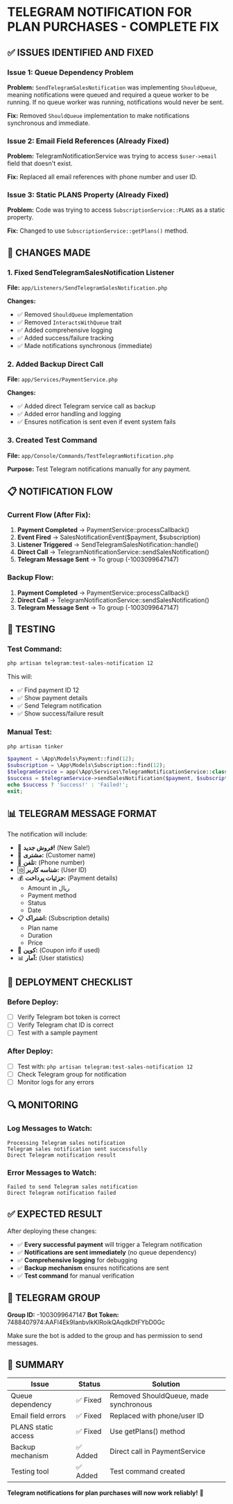# TELEGRAM NOTIFICATION FOR PLAN PURCHASES - COMPLETE FIX

## ✅ ISSUES IDENTIFIED AND FIXED

### Issue 1: Queue Dependency Problem
**Problem:** `SendTelegramSalesNotification` was implementing `ShouldQueue`, meaning notifications were queued and required a queue worker to be running. If no queue worker was running, notifications would never be sent.

**Fix:** Removed `ShouldQueue` implementation to make notifications synchronous and immediate.

### Issue 2: Email Field References (Already Fixed)
**Problem:** TelegramNotificationService was trying to access `$user->email` field that doesn't exist.

**Fix:** Replaced all email references with phone number and user ID.

### Issue 3: Static PLANS Property (Already Fixed)
**Problem:** Code was trying to access `SubscriptionService::PLANS` as a static property.

**Fix:** Changed to use `SubscriptionService::getPlans()` method.

## 🔧 CHANGES MADE

### 1. Fixed SendTelegramSalesNotification Listener
**File:** `app/Listeners/SendTelegramSalesNotification.php`

**Changes:**
- ✅ Removed `ShouldQueue` implementation
- ✅ Removed `InteractsWithQueue` trait
- ✅ Added comprehensive logging
- ✅ Added success/failure tracking
- ✅ Made notifications synchronous (immediate)

### 2. Added Backup Direct Call
**File:** `app/Services/PaymentService.php`

**Changes:**
- ✅ Added direct Telegram service call as backup
- ✅ Added error handling and logging
- ✅ Ensures notification is sent even if event system fails

### 3. Created Test Command
**File:** `app/Console/Commands/TestTelegramNotification.php`

**Purpose:** Test Telegram notifications manually for any payment.

## 📋 NOTIFICATION FLOW

### Current Flow (After Fix):
1. **Payment Completed** → PaymentService::processCallback()
2. **Event Fired** → SalesNotificationEvent($payment, $subscription)
3. **Listener Triggered** → SendTelegramSalesNotification::handle()
4. **Direct Call** → TelegramNotificationService::sendSalesNotification()
5. **Telegram Message Sent** → To group (-1003099647147)

### Backup Flow:
1. **Payment Completed** → PaymentService::processCallback()
2. **Direct Call** → TelegramNotificationService::sendSalesNotification()
3. **Telegram Message Sent** → To group (-1003099647147)

## 🧪 TESTING

### Test Command:
```bash
php artisan telegram:test-sales-notification 12
```

This will:
- ✅ Find payment ID 12
- ✅ Show payment details
- ✅ Send Telegram notification
- ✅ Show success/failure result

### Manual Test:
```bash
php artisan tinker
```
```php
$payment = \App\Models\Payment::find(12);
$subscription = \App\Models\Subscription::find(12);
$telegramService = app(\App\Services\TelegramNotificationService::class);
$success = $telegramService->sendSalesNotification($payment, $subscription);
echo $success ? 'Success!' : 'Failed!';
exit;
```

## 📊 TELEGRAM MESSAGE FORMAT

The notification will include:
- 🛒 **فروش جدید!** (New Sale!)
- 👤 **مشتری:** (Customer name)
- 📱 **تلفن:** (Phone number)
- 🆔 **شناسه کاربر:** (User ID)
- 💰 **جزئیات پرداخت:** (Payment details)
  - Amount in ریال
  - Payment method
  - Status
  - Date
- 📋 **اشتراک:** (Subscription details)
  - Plan name
  - Duration
  - Price
- 🎫 **کوپن:** (Coupon info if used)
- 📊 **آمار:** (User statistics)

## 🚀 DEPLOYMENT CHECKLIST

### Before Deploy:
- [ ] Verify Telegram bot token is correct
- [ ] Verify Telegram chat ID is correct
- [ ] Test with a sample payment

### After Deploy:
- [ ] Test with: `php artisan telegram:test-sales-notification 12`
- [ ] Check Telegram group for notification
- [ ] Monitor logs for any errors

## 🔍 MONITORING

### Log Messages to Watch:
```
Processing Telegram sales notification
Telegram sales notification sent successfully
Direct Telegram notification result
```

### Error Messages to Watch:
```
Failed to send Telegram sales notification
Direct Telegram notification failed
```

## ✅ EXPECTED RESULT

After deploying these changes:
- ✅ **Every successful payment** will trigger a Telegram notification
- ✅ **Notifications are sent immediately** (no queue dependency)
- ✅ **Comprehensive logging** for debugging
- ✅ **Backup mechanism** ensures notifications are sent
- ✅ **Test command** for manual verification

## 📱 TELEGRAM GROUP

**Group ID:** -1003099647147
**Bot Token:** 7488407974:AAFl4Ek9IanbvlkKlRoikQAqdkDtFYbD0Gc

Make sure the bot is added to the group and has permission to send messages.

## 🎯 SUMMARY

| Issue | Status | Solution |
|-------|--------|----------|
| Queue dependency | ✅ Fixed | Removed ShouldQueue, made synchronous |
| Email field errors | ✅ Fixed | Replaced with phone/user ID |
| PLANS static access | ✅ Fixed | Use getPlans() method |
| Backup mechanism | ✅ Added | Direct call in PaymentService |
| Testing tool | ✅ Added | Test command created |

**Telegram notifications for plan purchases will now work reliably!** 🎉
